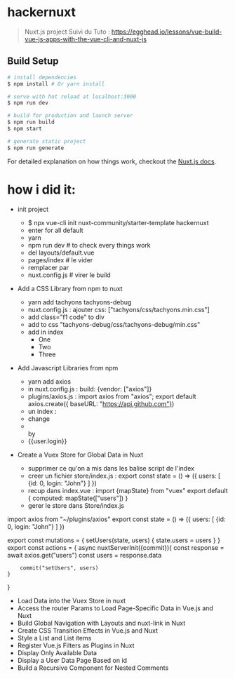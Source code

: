 # hackernuxt

> Nuxt.js project
Suivi du Tuto : https://egghead.io/lessons/vue-build-vue-js-apps-with-the-vue-cli-and-nuxt-js

## Build Setup

``` bash
# install dependencies
$ npm install # Or yarn install

# serve with hot reload at localhost:3000
$ npm run dev

# build for production and launch server
$ npm run build
$ npm start

# generate static project
$ npm run generate
```

For detailed explanation on how things work, checkout the [Nuxt.js docs](https://github.com/nuxt/nuxt.js).

# how i did it:
 * init project
   * $ npx vue-cli init nuxt-community/starter-template hackernuxt
   * enter for all default
   * yarn
   * npm run dev # to check every things work
   * del layouts/default.vue
   * pages/index # le vider
   * remplacer par <template><div> Hello World</div></template>
   * nuxt.config.js # virer le build


 * Add a CSS Library from npm to nuxt
   * yarn add tachyons tachyons-debug
   * nuxt.config.js : ajouter css: ["tachyons/css/tachyons.min.css"]
   * add class="f1 code" to div
   * add to css "tachyons-debug/css/tachyons-debug/min.css"
   * add in index <ul><li>One</li><li>Two</li><li>Three</li></ul>


 * Add Javascript Libraries from npm
   * yarn add axios
   * in nuxt.config.js : build: {vendor: ["axios"]}
   * plugins/axios.js : import axios from "axios"; export default axios.create({
baseURL: "https://api.github.com"})
   * un index : <script type="text/javascript">import axios from "~/plugins/axios"; export default {asyncData(){
   	return axios.get('users').then(res => ({users: res.data}))
   }}</script>
   * change <li></li> by <li v-for="user in users" :key="user.id">{{user.login}}</li>

 * Create a Vuex Store for Global Data in Nuxt
 	* supprimer ce qu'on a mis dans les balise script de l'index
 	* creer un fichier store/index.js : export const state = () => ({
	users: [
		{id: 0, login: "John"}
	]
})
	* recup dans index.vue : import {mapState} from "vuex"
	export default {
	computed: mapState(["users"])
	}
	* gerer le store dans Store/index.js
	
import axios from "~/plugins/axios"
export const state = () => ({
	users: [
		{id: 0, login: "John"}
	]
})

export const mutations = {
	setUsers(state, users) {
		state.users = users
	}
}
export const actions = {
	async nuxtServerInit({commit}){
		const response = await axios.get("users")
		const users = response.data

		commit("setUsers", users)
	}
}
 * Load Data into the Vuex Store in nuxt
 * Access the router Params to Load Page-Specific Data in Vue.js and Nuxt
 * Build Global Navigation with Layouts and nuxt-link in Nuxt
 * Create CSS Transition Effects in Vue.js and Nuxt
 * Style a List and List items
 * Register Vue.js Filters as Plugins in Nuxt
 * Display Only Available Data
 * Display a User Data Page Based on id 
 * Build a Recursive Component for Nested Comments
